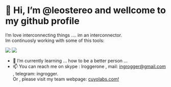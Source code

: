 # 👋 Hi, I’m @leostereo and wellcome to my github profile<br />
I’m love interconnecting things .... im an interconnector.<br />
Im continuosly working with some of this tools:


![](https://img.shields.io/badge/Linux-FCC624?style=for-the-badge&logo=linux&logoColor=black)
![](https://img.shields.io/badge/JavaScript-VUE-REACT-F7DF1E?style=for-the-badge&logo=javascript&logoColor=black)


- 🌱 I’m currently learning ... how to be a better person ...
- 📫 You can reach me on skype : lroggerone , mail: ingrogger@gmail.com , telegram: ingrogger.<br />
Or , please visit my team webpage:
[cuyolabs.com!](https://cuyolabs.com)


<!---
leostereo/leostereo is a ✨ special ✨ repository because its `README.md` (this file) appears on your GitHub profile.
You can click the Preview link to take a look at your changes.
--->
